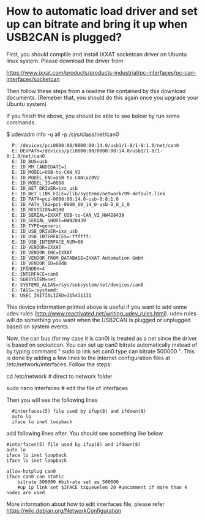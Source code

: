 
# How to automatic load driver and set up can bitrate and bring it up when USB2CAN is plugged?

First, you should complile and install IXXAT socketcan driver on Ubuntu linux system. Please download the driver from 

https://www.ixxat.com/products/products-industrial/pc-interfaces/pc-can-interfaces/socketcan

Then follow these steps from a readme file contained by this download documents. (Remeber that, you should do this again once you upgrade your Ubuntu system)

If you finish the above, you should be able to see below by run some commands.

$ udevadm info -q all -p /sys/class/net/can0

      P: /devices/pci0000:00/0000:00:14.0/usb1/1-8/1-8:1.0/net/can0
      E: DEVPATH=/devices/pci0000:00/0000:00:14.0/usb1/1-8/1-8:1.0/net/can0
      E: ID_BUS=usb
      E: ID_MM_CANDIDATE=1
      E: ID_MODEL=USB-to-CAN_V2
      E: ID_MODEL_ENC=USB-to-CAN\x20V2
      E: ID_MODEL_ID=0008
      E: ID_NET_DRIVER=ixx_usb
      E: ID_NET_LINK_FILE=/lib/systemd/network/99-default.link
      E: ID_PATH=pci-0000:00:14.0-usb-0:8:1.0
      E: ID_PATH_TAG=pci-0000_00_14_0-usb-0_8_1_0
      E: ID_REVISION=0100
      E: ID_SERIAL=IXXAT_USB-to-CAN_V2_HW428439
      E: ID_SERIAL_SHORT=HW428439
      E: ID_TYPE=generic
      E: ID_USB_DRIVER=ixx_usb
      E: ID_USB_INTERFACES=:ffffff:
      E: ID_USB_INTERFACE_NUM=00
      E: ID_VENDOR=IXXAT
      E: ID_VENDOR_ENC=IXXAT
      E: ID_VENDOR_FROM_DATABASE=IXXAT Automation GmbH
      E: ID_VENDOR_ID=08d8
      E: IFINDEX=4
      E: INTERFACE=can0
      E: SUBSYSTEM=net
      E: SYSTEMD_ALIAS=/sys/subsystem/net/devices/can0
      E: TAGS=:systemd:
      E: USEC_INITIALIZED=315431131

This device information printed above is useful if you want to add some udev rules (http://www.reactivated.net/writing_udev_rules.html). udev rules will do something you want when the USB2CAN is plugged or unplugged based on system events.


Now, the can bus (for my case it is can0) is treated as a net since the driver is based on socketcan. You can set up can0 bitrate automatically instead of by typing command " sudo ip link set can0 type can bitrate 500000 ". This is done by adding a few lines to the internet configuration files at /etc/network/interfaces. Follow the steps:

cd /etc/network   # direct to network folder

sudo nano interfaces  # edit the file of interfaces

Then you will see the following lines

      #interfaces(5) file used by ifup(8) and ifdown(8)
      auto lo
      iface lo inet loopback


add following lines after. You should see something like below

    #interfaces(5) file used by ifup(8) and ifdown(8)
    auto lo
    iface lo inet loopback
    iface lo inet loopback
    
    allow-hotplug can0
    iface can0 can static
        bitrate 500000 #bitrate set as 500000    
        #up ip link set $IFACE txqueuelen 20 #uncomment if more than 4 nodes are used


More information about how to edit interfaces file, please refer
https://wiki.debian.org/NetworkConfiguration
